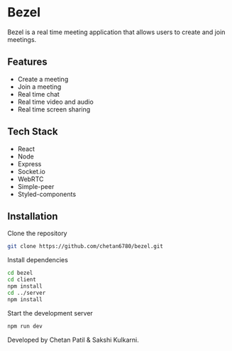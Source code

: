 # Bezel

Bezel is a real time meeting application that allows users to create and join meetings.

## Features

-   Create a meeting
-   Join a meeting
-   Real time chat
-   Real time video and audio
-   Real time screen sharing

## Tech Stack

-   React
-   Node
-   Express
-   Socket.io
-   WebRTC
-   Simple-peer
-   Styled-components

## Installation

Clone the repository

```bash
git clone https://github.com/chetan6780/bezel.git
```

Install dependencies

```bash
cd bezel
cd client
npm install
cd ../server
npm install
```

Start the development server

```bash
npm run dev
```

Developed by Chetan Patil & Sakshi Kulkarni.